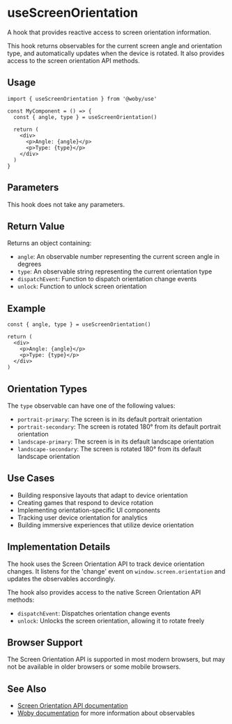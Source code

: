 # useScreenOrientation

A hook that provides reactive access to screen orientation information.

This hook returns observables for the current screen angle and orientation type, and automatically updates when the device is rotated. It also provides access to the screen orientation API methods.

## Usage

```tsx
import { useScreenOrientation } from '@woby/use'

const MyComponent = () => {
  const { angle, type } = useScreenOrientation()
  
  return (
    <div>
      <p>Angle: {angle}</p>
      <p>Type: {type}</p>
    </div>
  )
}
```

## Parameters

This hook does not take any parameters.

## Return Value

Returns an object containing:

- `angle`: An observable number representing the current screen angle in degrees
- `type`: An observable string representing the current orientation type
- `dispatchEvent`: Function to dispatch orientation change events
- `unlock`: Function to unlock screen orientation

## Example

```tsx
const { angle, type } = useScreenOrientation()

return (
  <div>
    <p>Angle: {angle}</p>
    <p>Type: {type}</p>
  </div>
)
```

## Orientation Types

The `type` observable can have one of the following values:

- `portrait-primary`: The screen is in its default portrait orientation
- `portrait-secondary`: The screen is rotated 180° from its default portrait orientation
- `landscape-primary`: The screen is in its default landscape orientation
- `landscape-secondary`: The screen is rotated 180° from its default landscape orientation

## Use Cases

- Building responsive layouts that adapt to device orientation
- Creating games that respond to device rotation
- Implementing orientation-specific UI components
- Tracking user device orientation for analytics
- Building immersive experiences that utilize device orientation

## Implementation Details

The hook uses the Screen Orientation API to track device orientation changes. It listens for the 'change' event on `window.screen.orientation` and updates the observables accordingly.

The hook also provides access to the native Screen Orientation API methods:

- `dispatchEvent`: Dispatches orientation change events
- `unlock`: Unlocks the screen orientation, allowing it to rotate freely

## Browser Support

The Screen Orientation API is supported in most modern browsers, but may not be available in older browsers or some mobile browsers.

## See Also

- [Screen Orientation API documentation](https://developer.mozilla.org/en-US/docs/Web/API/ScreenOrientation)
- [Woby documentation](https://github.com/vobyjs/woby) for more information about observables